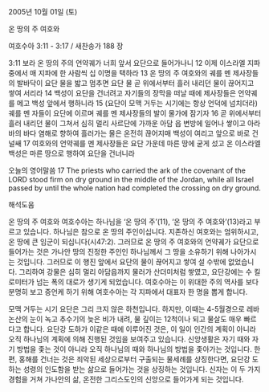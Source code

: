 2005년 10월 01일 (토)

온 땅의 주 여호와



여호수아 3:11 - 3:17 / 새찬송가 188 장


3:11 보라 온 땅의 주의 언약궤가 너희 앞서 요단으로 들어가나니 12 이제 이스라엘 지파 중에서 매 지파에 한 사람씩 십 이명을 택하라 13 온 땅의 주 여호와의 궤를 멘 제사장들의 발바닥이 요단 물을 밟고 멈추면 요단 물 곧 위에서부터 흘러 내리던 물이 끊어지고 쌓여 서리라 14 백성이 요단을 건너려고 자기들의 장막을 떠날 때에 제사장들은 언약궤를 메고 백성 앞에서 행하니라 15 (요단이 모맥 거두는 시기에는 항상 언덕에 넘치더라) 궤를 멘 자들이 요단에 이르며 궤를 멘 제사장들의 발이 물가에 잠기자 16 곧 위에서부터 흘러 내리던 물이 그쳐서 심히 멀리 사르단에 가까운 아담 읍 변방에 일어나 쌓이고 아라바의 바다 염해로 향하여 흘러가는 물은 온전히 끊어지매 백성이 여리고 앞으로 바로 건널쌔 17 여호와의 언약궤를 멘 제사장들은 요단 가운데 마른 땅에 굳게 섰고 온 이스라엘 백성은 마른 땅으로 행하여 요단을 건너니라 

오늘의 영어말씀 
17 The priests who carried the ark of the covenant of the LORD stood firm on dry ground in the middle of the Jordan, while all Israel passed by until the whole nation had completed the crossing on dry ground.

해석도움





온 땅의 주 여호와 
여호수아는 하나님을 ‘온 땅의 주’(11), ‘온 땅의 주 여호와’(13)라고 부르고 있습니다. 하나님은 참으로 온 땅의 주인이십니다. 지존하신 여호와는 엄위하시고, 온 땅에 큰 임군이 되십니다(시47:2). 그러므로 온 땅의 주 여호와의 언약궤가 요단으로 들어가는 것은 가나안 땅의 진정한 주인인 하나님께서 그 땅을 소유하기 위해 나아가시는 것입니다. 그러므로 이 행진 앞에서 요단의 물이 끊어지고 쌓여 설 수밖에 없었습니다. 그리하여 강물은 심히 멀리 아담읍까지 물러가 산더미처럼 쌓였고, 요단강에는 수 킬로미터가 넘는 폭의 대로가 생기게 되었습니다. 여호수아는 이 위대한 주의 역사를 보다 분명히 보고 증언케 하기 위해 여호수아는 각 지파에서 대표자 한 명을 뽑게 합니다. 

모맥 거두는 시기 
요단은 그리 크지 않은 하천입니다. 하지만, 이때는 4-5월경으로 레바논산의 눈이 녹고 추수기의 늦은 비가 내려, 물 깊이는 12척이나 되고 물살도 매우 빠르다고 합니다. 요단강 도하가 이같은 때에 이루어진 것은, 이 일이 인간의 계획이 아니라 오직 하나님의 계획에 의해 진행된 것임을 보여주고 있습니다. 신앙생활은 자기 때와 자기 방법을 좇는 것이 아니라 오직 하나님의 때와 하나님의 방법을 좇아가는 것입니다. 한편, 홍해를 건너는 것은 죄악된 세상으로부터 구출되는 물세례를 상징한다면, 요단강 도하는 성령의 인도함을 받는 삶으로 들어가는 것을 상징하는 것입니다. 신자는 이 두 가지 경험을 거쳐 가나안의 삶, 온전한 그리스도인의 신앙으로 들어가게 되는 것입니다.